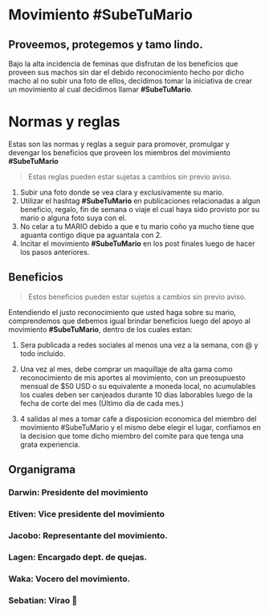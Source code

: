 # Movimiento #SubeTuMario
## Proveemos, protegemos y tamo lindo.

Bajo la alta incidencia de feminas que disfrutan de los beneficios que proveen sus machos sin dar el debido reconocimiento hecho por dicho macho al no subir una foto de ellos, decidimos tomar la iniciativa de crear un movimiento al cual decidimos llamar **#SubeTuMario**.

# Normas y reglas
Estas son las normas y reglas a seguir para promover, promulgar y devengar los beneficios que proveen los miembros del movimiento **#SubeTuMario**

> Estas reglas pueden estar sujetas a cambios sin previo aviso.

1. Subir una foto donde se vea clara y exclusivamente su mario.
2. Utilizar el hashtag **#SubeTuMario** en publicaciones relacionadas a algun beneficio, regalo, fin de semana o viaje el cual haya sido provisto por su mario o alguna foto suya con el.
3. ⁠No celar a tu MARIO debido a que e tu mario coño ya mucho tiene que aguanta contigo dique pa aguantala con 2.
4. ⁠Incitar el movimiento **#SubeTuMario** en los post finales luego de hacer los pasos anteriores.

## Beneficios
> Estos beneficios pueden estar sujetos a cambios sin previo aviso.

Entendiendo el justo reconocimiento que usted haga sobre su mario, comprendemos que debemos igual brindar beneficios luego del apoyo al movimiento **#SubeTuMario**, dentro de los cuales estan:

1. Sera publicada a redes sociales al menos una vez a la semana, con @ y todo incluido.

2. Una vez al mes, debe comprar un maquillaje de alta gama como reconocimiento de mis aportes al movimiento, con un preosupuesto mensual de $50 USD o su equivalente a moneda local, no acumulables los cuales deben ser canjeados durante 10 dias laborables luego de la fecha de corte del mes (Ultimo dia de cada mes.)

3. 4 salidas al mes a tomar cafe a disposicion economica del miembro del movimiento #SubeTuMario y el mismo debe elegir el lugar, confiamos en la decision que tome dicho miembro del comite para que tenga una grata experiencia.

## Organigrama

### Darwin: Presidente del movimiento
### Etiven: Vice presidente del movimiento
### Jacobo: Representante del movimiento.
### Lagen: Encargado dept. de quejas.
### Waka: Vocero del movimiento.
### Sebatian: Virao 👺
